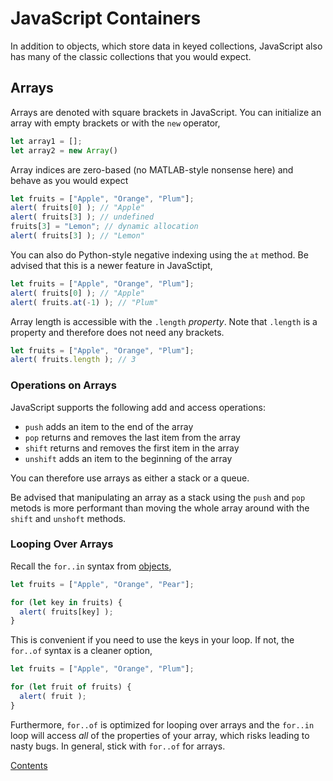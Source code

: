 # JavaScript Containers

In addition to objects, which store data in keyed collections, JavaScript also has many of the classic collections that you would expect.

## Arrays

Arrays are denoted with square brackets in JavaScript. You can initialize an array with empty brackets or with the `new` operator,

```js
let array1 = [];
let array2 = new Array()
```

Array indices are zero-based (no MATLAB-style nonsense here) and behave as you would expect

```js
let fruits = ["Apple", "Orange", "Plum"];
alert( fruits[0] ); // "Apple"
alert( fruits[3] ); // undefined
fruits[3] = "Lemon"; // dynamic allocation
alert( fruits[3] ); // "Lemon"
```

You can also do Python-style negative indexing using the `at` method. Be advised that this is a newer feature in JavaSctipt,

```js
let fruits = ["Apple", "Orange", "Plum"];
alert( fruits[0] ); // "Apple"
alert( fruits.at(-1) ); // "Plum"
```

Array length is accessible with the `.length` *property*. Note that `.length` is a property and therefore does not need any brackets.

```js
let fruits = ["Apple", "Orange", "Plum"];
alert( fruits.length ); // 3
```

### Operations on Arrays

JavaScript supports the following add and access operations:

- `push` adds an item to the end of the array
- `pop` returns and removes the last item from the array
- `shift` returns and removes the first item in the array
- `unshift` adds an item to the beginning of the array

You can therefore use arrays as either a stack or a queue.

Be advised that manipulating an array as a stack using the `push` and `pop` metods is more performant than moving the whole array around with the `shift` and `unshoft` methods.

### Looping Over Arrays

Recall the `for..in` syntax from [objects](Objects.md),

```js
let fruits = ["Apple", "Orange", "Pear"];

for (let key in fruits) {
  alert( fruits[key] );
}
```

This is convenient if you need to use the keys in your loop. If not, the `for..of` syntax is a cleaner option,

```js
let fruits = ["Apple", "Orange", "Plum"];

for (let fruit of fruits) {
  alert( fruit );
}
```

Furthermore, `for..of` is optimized for looping over arrays and the `for..in` loop will access *all* of the properties of your array, which risks leading to nasty bugs. In general, stick with `for..of` for arrays.

[Contents](_main_javascript_notes.md)
